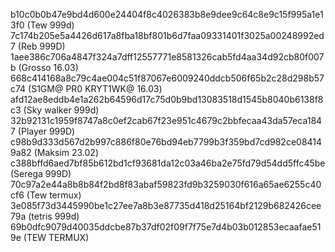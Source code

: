 b10c0b0b47e9bd4d600e24404f8c4026383b8e9dee9c64c8e9c15f995a1e13f0 (Tew 999d)
7c174b205e5a4426d617a8fba18bf801b6d7faa09331401f3025a00248992ed7 (Reb 999D)
1aee386c706a4847f324a7dff12557771e8581326cab5fd4aa34d92cb80f007b (Grosso 16.03)
668c414168a8c79c4ae004c51f87067e6009240ddcb506f65b2c28d298b57c74 (S1GM@ PR0 KRYT1WK@ 16.03)
afd12ae8eddb4e1a262b64596d17c75d0b9bd13083518d1545b8040b6138f8c3 (Sky walker 999d)
32b92131c1959f8747a8c0ef2cab67f23e951c4679c2bbfecaa43da57eca1847 (Player 999D)
c98b9d333d567d2b997c886f80e76bd94eb7799b3f359bd7cd982ce084149a82 (Maksim 23.02)
c388bffd6aed7bf85b612bd1cf93681da12c03a46ba2e75fd79d54dd5ffc45be (Serega 999D)
70c97a2e44a8b8b84f2bd8f83abaf59823fd9b3259030f616a65ae6255c40cf6 (Tew termux)
3e085f73d3445990be1c27ee7a8b3e87735d418d25164bf2129b682426cee79a (tetris 999d)
69b0dfc9079d40035ddcbe87b37df02f09f7f75e7d4b03b012853ecaafae519e (TEW TERMUX)
